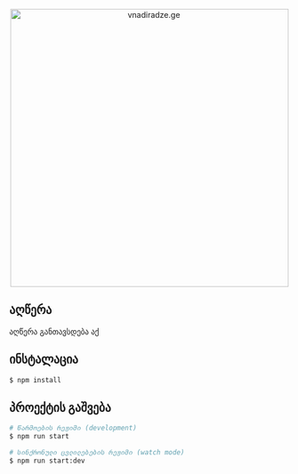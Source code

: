 <p align="center">
  <a href="https://vnadiradze.ge" target="blank"><img src="https://vnadiradze.ge/img/share.jpg" width="500" alt="vnadiradze.ge" /></a>
</p>

## აღწერა

აღწერა განთავსდება აქ

## ინსტალაცია

```bash
$ npm install
```

## პროექტის გაშვება

```bash
# წარმოების რეჟიმი (development)
$ npm run start

# სინქრონული ცვლილებების რეჟიმი (watch mode)
$ npm run start:dev

```


